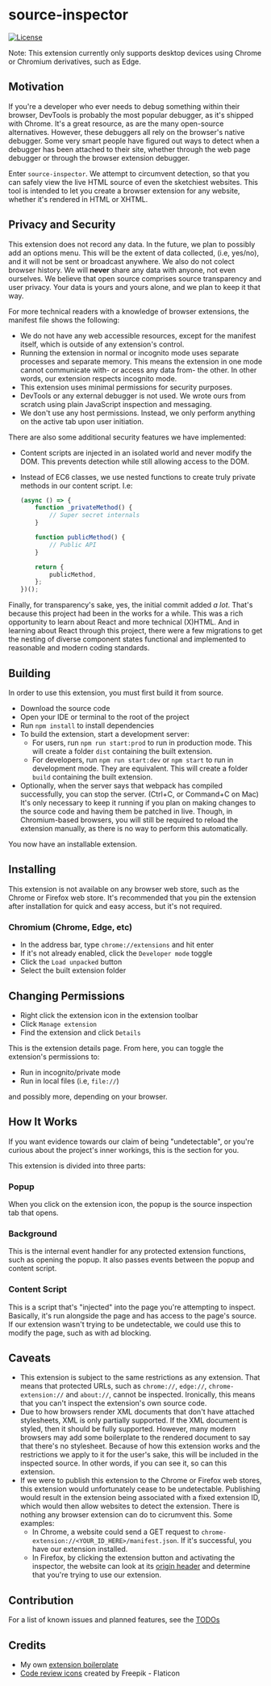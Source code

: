# source-inspector

[![License][license-image]][license-url]

Note: This extension currently only supports desktop devices using Chrome or
Chromium derivatives, such as Edge.

## Motivation

If you're a developer who ever needs to debug something within their browser,
DevTools is probably the most popular debugger, as it's shipped with Chrome.
It's a great resource, as are the many open-source alternatives. However, these
debuggers all rely on the browser's native debugger. Some very smart people have
figured out ways to detect when a debugger has been attached to their site,
whether through the web page debugger or through the browser extension debugger.

Enter `source-inspector`. We attempt to circumvent detection, so that you can
safely view the live HTML source of even the sketchiest websites. This tool is
intended to let you create a browser extension for any website, whether it's
rendered in HTML or XHTML.

## Privacy and Security

This extension does not record any data. In the future, we plan to possibly add
an options menu. This will be the extent of data collected, (i.e, yes/no), and
it will not be sent or broadcast anywhere. We also do not colect browser
history. We will **never** share any data with anyone, not even ourselves.
We believe that open source comprises source transparency and user privacy.
Your data is yours and yours alone, and we plan to keep it that way.

For more technical readers with a knowledge of browser extensions, the manifest
file shows the following:

- We do not have any web accessible resources, except for the manifest itself,
  which is outside of any extension's control.
- Running the extension in normal or incognito mode uses separate processes and
  separate memory. This means the extension in one mode cannot communicate
  with- or access any data from- the other. In other words, our extension
  respects incognito mode.
- This extension uses minimal permissions for security purposes.
- DevTools or any external debugger is not used. We wrote ours from scratch
  using plain JavaScript inspection and messaging.
- We don't use any host permissions. Instead, we only perform anything on the
  active tab upon user initiation.

There are also some additional security features we have implemented:

- Content scripts are injected in an isolated world and never modify the DOM.
  This prevents detection while still allowing access to the DOM.
- Instead of EC6 classes, we use nested functions to create truly
  private methods in our content script. I.e:
  
  ```ts
  (async () => {
      function _privateMethod() {
          // Super secret internals
      }

      function publicMethod() {
          // Public API
      }

      return {
          publicMethod,
      };
  })();
  ```
<!--
- All messages are validated to ensure that no part of the extension has been
  [compromised](https://chromium.googlesource.com/chromium/src/+/refs/heads/main/docs/security/compromised-renderers.md#Messaging).
-->

Finally, for transparency's sake, yes, the initial commit added *a lot*. That's
because this project had been in the works for a while. This was a rich
opportunity to learn about React and more technical (X)HTML.
And in learning about React through this project, there were a few migrations
to get the nesting of diverse component states functional and implemented to
reasonable and modern coding standards.

## Building

In order to use this extension, you must first build it from source.

- Download the source code
- Open your IDE or terminal to the root of the project
- Run `npm install` to install dependencies
- To build the extension, start a development server:
  - For users, run `npm run start:prod` to run in production mode.
    This will create a folder `dist` containing the built extension.
  - For developers, run `npm run start:dev` or `npm start`
    to run in development mode. They are equivalent.
    This will create a folder `build` containing the built extension.
- Optionally, when the server says that webpack has compiled successfully,
  you can stop the server. (Ctrl+C, or Command+C on Mac)
  It's only necessary to keep it running if you plan on making changes
  to the source code and having them be patched in live. Though, in
  Chromium-based browsers, you will still be required to reload the extension
  manually, as there is no way to perform this automatically.
  <!-- Dev note:
  It might be possible if the server also managed a browser process that it
  could close and reopen, however this is far outside the scope of this
  project, and it's only necessary for testing, not installation.
  Too technical, too little gains. Perhaps someone could make a
  proof-of-concept Chromium extension testing boilerplate.
  -->

You now have an installable extension.

## Installing

This extension is not available on any browser web store, such as the Chrome
or Firefox web store. It's recommended that you pin the extension after
installation for quick and easy access, but it's not required.

### Chromium (Chrome, Edge, etc)

- In the address bar, type `chrome://extensions` and hit enter
- If it's not already enabled, click the `Developer mode` toggle
- Click the `Load unpacked` button
- Select the built extension folder

<!--
### Firefox (Firefox, Tor, etc)

- In the address bar, type `about:addons` and hit enter
- If it's not already enabled, click the `Developer mode` toggle
- Click the `Load Temporary Add-on` button
- Select the built extension folder
-->

## Changing Permissions

- Right click the extension icon in the extension toolbar
- Click `Manage extension`
- Find the extension and click `Details`

This is the extension details page.
From here, you can toggle the extension's permissions to:

- Run in incognito/private mode
- Run in local files (i.e, `file://`)

and possibly more, depending on your browser.

## How It Works

If you want evidence towards our claim of being "undetectable", or you're
curious about the project's inner workings, this is the section for you.

This extension is divided into three parts:

### Popup

When you click on the extension icon, the popup is the source inspection tab
that opens.

### Background

This is the internal event handler for any protected extension functions, such
as opening the popup. It also passes events between the popup and content
script.

### Content Script

This is a script that's "injected" into the page you're attempting to inspect.
Basically, it's run alongside the page and has access to the page's source.
If our extension wasn't trying to be undetectable, we could use this to modify
the page, such as with ad blocking.

## Caveats

- This extension is subject to the same restrictions as any extension. That
  means that protected URLs, such as `chrome://`, `edge://`,
  `chrome-extension://` and `about://`, cannot be inspected. Ironically, this
  means that you can't inspect the extension's own source code.
- Due to how browsers render XML documents that don't have attached stylesheets,
  XML is only partially supported. If the XML document is styled, then it
  should be fully supported. However, many modern browsers may add some
  boilerplate to the rendered document to say that there's no stylesheet.
  Because of how this extension works and the restrictions we apply to it for
  the user's sake, this will be included in the inspected source. In other
  words, if you can see it, so can this extension.
- If we were to publish this extension to the Chrome or Firefox web stores,
  this extension would unfortunately cease to be undetectable. Publishing would
  result in the extension being associated with a fixed extension ID, which
  would then allow websites to detect the extension. There is nothing any
  browser extension can do to cicrumvent this. Some examples:
  - In Chrome, a website could send a GET request to
    `chrome-extension://<YOUR_ID_HERE>/manifest.json`. If it's successful, you
    have our extension installed.
  - In Firefox, by clicking the extension button and activating the inspector,
    the website can look at its
    [origin header](https://bugzilla.mozilla.org/show_bug.cgi?id=1405971)
    and determine that you're trying to use our extension.

## Contribution

For a list of known issues and planned features, see the [TODOs](TODO.md)

## Credits

- My own [extension boilerplate](https://github.com/Anonymous-Humanoid/chromium-extension-boilerplate)
- [Code review icons](https://www.flaticon.com/free-icons/code-review) created
by Freepik - Flaticon

[license-image]: https://img.shields.io/npm/l/markdownlint.svg
[license-url]: https://opensource.org/licenses/MIT
